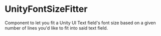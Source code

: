 # UnityFontSizeFitter
Component to let you fit a Unity UI Text field's font size based on a given number of lines you'd like to fit into said text field.
